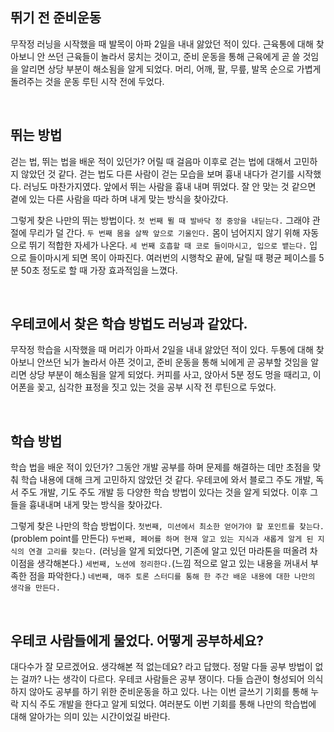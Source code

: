## 뛰기 전 준비운동

무작정 러닝을 시작했을 때 발목이 아파 2일을 내내 앓았던 적이 있다. 근육통에 대해 찾아보니 안 쓰던 근육들이 놀라서 뭉치는 것이고, 준비 운동을 통해 근육에게 곧 쓸 것임을 알리면 상당 부분이 해소됨을 알게 되었다. 머리, 어깨, 팔, 무릎, 발목 순으로 가볍게 돌려주는 것을 운동 루틴 시작 전에 두었다.

<br>

## 뛰는 방법
걷는 법, 뛰는 법을 배운 적이 있던가? 어릴 때 걸음마 이후로 걷는 법에 대해서 고민하지 않았던 것 같다. 걷는 법도 다른 사람이 걷는 모습을 보며 흉내 내다가 걷기를 시작했다. 러닝도 마찬가지였다. 앞에서 뛰는 사람을 흉내 내며 뛰었다. 잘 안 맞는 것 같으면 곁에 있는 다른 사람을 따라 하며 내게 맞는 방식을 찾아갔다.


그렇게 찾은 나만의 뛰는 방법이다. `첫 번째 뛸 때 발바닥 정 중앙을 내딛는다.` 그래야 관절에 무리가 덜 간다. `두 번째 몸을 살짝 앞으로 기울인다.` 몸이 넘어지지 않기 위해 자동으로 뛰기 적합한 자세가 나온다. `세 번째 호흡할 때 코로 들이마시고, 입으로 뱉는다.` 입으로 들이마시게 되면 목이 아파진다. 여러번의 시행착오 끝에, 달릴 때 평균 페이스를 5분 50초 정도로 할 때 가장 효과적임을 느꼈다.

<br>

## 우테코에서 찾은 학습 방법도 러닝과 같았다.

무작정 학습을 시작했을 때 머리가 아파서 2일을 내내 앓았던 적이 있다. 두통에 대해 찾아보니 안쓰던 뇌가 놀라서 아픈 것이고, 준비 운동을 통해 뇌에게 곧 공부할 것임을 알리면 상당 부분이 해소됨을 알게 되었다. 커피를 사고, 앉아서 5분 정도 멍을 때리고, 이어폰을 꽂고, 심각한 표정을 짓고 있는 것을 공부 시작 전 루틴으로 두었다.

<br>

## 학습 방법
학습 법을 배운 적이 있던가? 그동안 개발 공부를 하며 문제를 해결하는 데만 초점을 맞춰 학습 내용에 대해 크게 고민하지 않았던 것 같다. 우테코에 와서 블로그 주도 개발, 독서 주도 개발, 기도 주도 개발 등 다양한 학습 방법이 있다는 것을 알게 되었다. 이후 그들을 흉내내며 내게 맞는 방식을 찾아갔다.

그렇게 찾은 나만의 학습 방법이다.
`첫번째, 미션에서 최소한 얻어가야 할 포인트를 찾는다.` (problem point를 만든다)
`두번째, 페어를 하며 현재 알고 있는 지식과 새롭게 알게 된 지식의 연결 고리를 찾는다.` (러닝을 알게 되었다면, 기존에 알고 있던 마라톤을 떠올려 차이점을 생각해본다.)
`세번째, 노션에 정리한다.`(느낌 적으로 알고 있는 내용을 꺼내서 부족한 점을 파악한다.)
`네번째, 매주 토론 스터디를 통해 한 주간 배운 내용에 대한 나만의 생각을 만든다.`

<br>


## 우테코 사람들에게 물었다. 어떻게 공부하세요?
대다수가 잘 모르겠어요. 생각해본 적 없는데요? 라고 답했다. 정말 다들 공부 방법이 없는 걸까? 나는 생각이 다르다. 우테코 사람들은 공부 쟁이다. 다들 습관이 형성되어 의식하지 않아도 공부를 하기 위한 준비운동을 하고 있다. 나는 이번 글쓰기 기회를 통해 누락 지식 주도 개발을 한다고 알게 되었다. 여러분도 이번 기회를 통해 나만의 학습법에 대해 알아가는 의미 있는 시간이었길 바란다.

